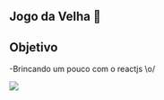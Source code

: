 ## Jogo da Velha 👋


## Objetivo

-Brincando um pouco com o reactjs \o/

<img src="https://cdn.jsdelivr.net/gh/devicons/devicon/icons/react/react-original-wordmark.svg" />
          
